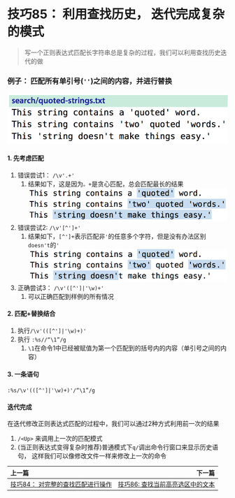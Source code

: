 # 技巧85： 利用查找历史， 迭代完成复杂的模式
> 写一个正则表达式匹配长字符串总是复杂的过程，我们可以利用查找历史迭代的做

### 例子： 匹配所有单引号(`''`)之间的内容，并进行替换

![](../../images/tip85.png)

#### 1. 先考虑匹配
1. 错误尝试1： `/\v'.+'`
    1. 结果如下，这是因为`。+`是贪心匹配，总会匹配最长的结果
    ![](../../images/tip85_1.png)
2. 错误尝试2: `/\v'[^']+'`
    1. 结果如下，`[^']+`表示匹配非`'`的任意多个字符，但是没有办法区别`doesn't`的`'`
    ![](../../images/tip85_2.png)
3. 正确尝试3： `/\v'([^']|'\w)+'`
    1. 可以正确匹配到样例的所有情况
    
#### 2. 匹配+替换结合

1. 执行`/\v'(([^']|'\w)+)'`
2. 执行 `:%s//“\1”/g`
    1. `\1`在命令1中已经被赋值为第一个匹配到的括号内的内容（单引号之间的内容）

#### 3. 一条语句

`:%s/\v'(([^']|'\w)+)'/“\1”/g`

#### 迭代完成

在迭代修改正则表达式匹配的过程中，我们可以通过2种方式利用前一次的结果

1. `/<Up>` 来调用上一次的匹配模式
2. (当正则表达式变得复杂时推荐)普通模式下`q/`调出命令行窗口来显示历史语句， 这样我们可以像修改文件一样来修改上一次的命令

|上一篇|下一篇|
|:---|---:|
|[技巧84： 对完整的查找匹配进行操作](tip84.md)|[技巧86: 查找当前高亮选区中的文本](tip86.md)|
    
